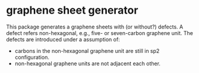 # graphene sheet generator

This package generates a graphene sheets with (or without?) defects. A defect refers non-hexagonal, e.g., five- or seven-carbon graphene unit. The defects are introduced under a assumption of:

- carbons in the non-hexagonal graphene unit are still in sp2 configuration.
- non-hexagonal graphene units are not adjacent each other.

